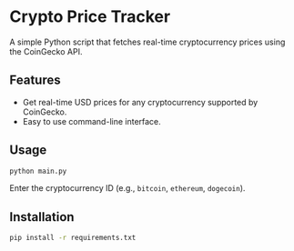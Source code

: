 # Crypto Price Tracker

A simple Python script that fetches real-time cryptocurrency prices using the CoinGecko API.

## Features
- Get real-time USD prices for any cryptocurrency supported by CoinGecko.
- Easy to use command-line interface.

## Usage
```bash
python main.py
```

Enter the cryptocurrency ID (e.g., `bitcoin`, `ethereum`, `dogecoin`).

## Installation
```bash
pip install -r requirements.txt
```
